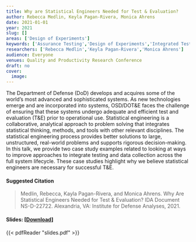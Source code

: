 ```yaml
---
title: Why are Statistical Engineers Needed for Test & Evaluation?
author: Rebecca Medlin, Keyla Pagan-Rivera, Monica Ahrens
date: 2021-01-01
year: 2021
slug: []
areas: ['Design of Experiments']
keywords: ['Assurance Testing','Design of Experiments','Integrated Testing and Evaluation']
researchers: ['Rebecca Medlin','Keyla Pagan-Rivera','Monica Ahrens']
audience: Everyone
venues: Quality and Productivity Research Conference
draft: no
cover:
  image: 
---
```




The Department of Defense (DoD) develops and acquires some of the world’s most advanced and sophisticated systems. As new technologies emerge and are incorporated into systems, OSD/DOT&E faces the challenge of ensuring that these systems undergo adequate and efficient test and evaluation (T&E) prior to operational use. Statistical engineering is a collaborative, analytical approach to problem solving that integrates statistical thinking, methods, and tools with other relevant disciplines. The statistical engineering process provides better solutions to large, unstructured, real-world problems and supports rigorous decision-making. In this talk, we provide two case study examples related to looking at ways to improve approaches to integrate testing and data collection across the full system lifecycle. These case studies highlight why we believe statistical engineers are necessary for successful T&E.

#### Suggested Citation
> Medlin, Rebecca, Kayla Pagan-Rivera, and Monica Ahrens. Why Are Statistical Engineers Needed for Test & Evaluation? IDA Document NS-D-22722. Alexandria, VA: Institute for Defense Analyses, 2021.

#### Slides: [[Download](slides.pdf)]
{{< pdfReader "slides.pdf" >}}




